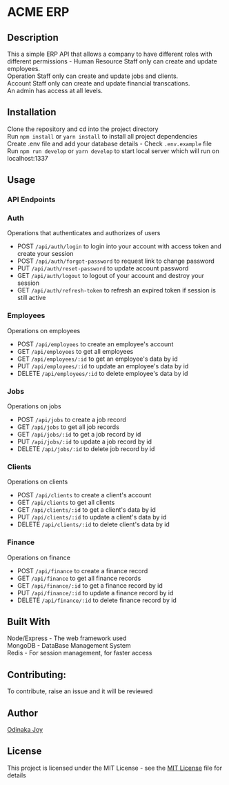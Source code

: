 # ACME ERP

## Description
This a simple ERP API that allows a company to have different roles with different permissions - 
Human Resource Staff only can create and update employees.  
Operation Staff only can create and update jobs and clients.  
Account Staff only can create and update financial transcations.  
An admin has access at all levels.

## Installation
Clone the repository and cd into the project directory  
Run `npm install` or `yarn install` to install all project dependencies  
Create .env file and add your database details - Check `.env.example` file  
Run `npm run develop` or `yarn develop` to start local server which will run on localhost:1337  

## Usage
### API Endpoints

### Auth
Operations that authenticates and authorizes of users 
- POST `/api/auth/login` to login into your account with access token and create your session 
- POST `/api/auth/forgot-password` to request link to change password
- PUT `/api/auth/reset-password` to update account password 
- GET `/api/auth/logout` to logout of your account and destroy your session
- GET `/api/auth/refresh-token` to refresh an expired token if session is still active 

### Employees
Operations on employees
- POST `/api/employees` to create an employee's account
- GET `/api/employees` to get all employees
- GET `/api/employees/:id` to get an employee's data by id
- PUT `/api/employees/:id` to update an employee's data by id
- DELETE `/api/employees/:id` to delete employee's data by id

### Jobs
Operations on jobs
- POST `/api/jobs` to create a job record
- GET `/api/jobs` to get all job records
- GET `/api/jobs/:id` to get a job record by id
- PUT `/api/jobs/:id` to update a job record by id
- DELETE `/api/jobs/:id` to delete job record by id

### Clients
Operations on clients
- POST `/api/clients` to create a client's account
- GET `/api/clients` to get all clients
- GET `/api/clients/:id` to get a client's data by id
- PUT `/api/clients/:id` to update a client's data by id
- DELETE `/api/clients/:id` to delete client's data by id

### Finance
Operations on finance
- POST `/api/finance` to create a finance record
- GET `/api/finance` to get all finance records
- GET `/api/finance/:id` to get a finance record by id
- PUT `/api/finance/:id` to update a finance record by id
- DELETE `/api/finance/:id` to delete finance record by id

## Built With
Node/Express - The web framework used  
MongoDB - DataBase Management System  
Redis - For session management, for faster access   

## Contributing: 
To contribute, raise an issue and it will be reviewed

## Author
[Odinaka Joy](https://dinakajoy/)

## License
This project is licensed under the MIT License - see the [MIT License](https://opensource.org/licenses/MIT) file for details
